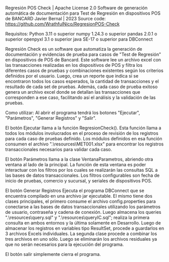 Regresión POS Check | Apache License 2.0
Software de generación automática de documentación para Test de Regresión en dispositivos POS de BANCARD
Javier Bernal | 2023
Source code: https://github.com/WrathfulNico/RegresionPOS-Check

Requisitos:
Python 3.11 o superior
numpy 1.24.3 o superior
pandas 2.0.1 o superior
openpyxl 3.1 o superior
java SE-17 o superior para DBConnect

Regresión Check es un software que automatiza la generación de documentación y evidencias de prueba para casos de "Test de Regresión" en dispositivos de POS de Bancard.
Este software lee un archivo excel con las transacciones realizadas en los dispositivos de POS y filtra los diferentes casos de pruebas y combinaciones existentes según los criterios definidos por el usuario.
Luego, crea un reporte que indica si se encontraron todos los casos esperados, la cantidad de transacciones y el resultado de cada set de pruebas.
Además, cada caso de prueba exitoso genera un archivo excel donde se detallan las transacciones que corresponden a ese caso, facilitando así el análisis y la validación de las pruebas.

Como utilizar:
Al abrir el programa tendrá los botones "Ejecutar", "Parámetros", "Generar Registros" y "Salir".

El botón Ejecutar llama a la función RegresionCheck(). Esta función llama a todos los módulos involucrados en el proceso de revisión de los registros para cada caso de pruebas definido. Los módulos definidos en esa función consumen el archivo ".\\resources\\MET001.xlsx" para encontrar los registros transaccionales necesarios para validar cada caso.

El botón Parámetros llama a la clase VentanaParametros, abriendo otra ventana al lado de la principal. La función de esta ventana es poder interactuar con los filtros por los cuales se realizarán las consultas SQL a las bases de datos transaccionales. Los filtros configurables son fecha de inicio de pruebas, comercio y sucursal, y seriales de dispositivos POS.

El botón Generar Registros Ejecuta el programa DBConnect que se encuentra compilado en una archivo jar ejecutable. El mismo tiene dos clases principales, el primero consume el archivo config.properties para conectarse a las bases de datos transaccionales utilizando los parámetros de usuario, contraseña y cadena de conexión. Luego almacena los queries ".\\resources\\query.sql" y ".\\resources\\queryIC.sql"; realiza la primera consulta en ambos entornos y la última solamente en Desarrollo. Luego de almacenar los registros en variables tipo ResultSet, procede a guardarlos en 3 archivos Excels individuales.
La segunda clase procede a combinar los tres archivos en uno sólo. Luego se eliminarán los archivos residuales ya que no serán necesarios para la ejecución del programa.

El botón salir simplemente cierra el programa.
